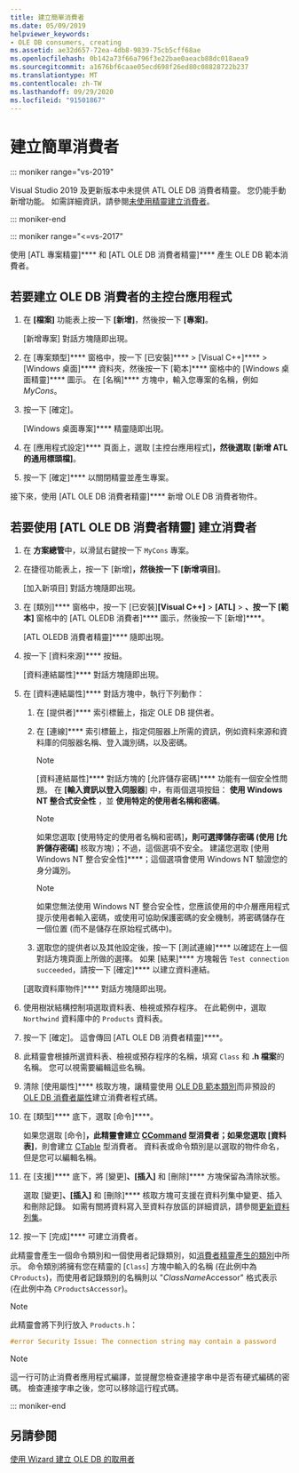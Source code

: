 ```yaml
---
title: 建立簡單消費者
ms.date: 05/09/2019
helpviewer_keywords:
- OLE DB consumers, creating
ms.assetid: ae32d657-72ea-4db8-9839-75cb5cff68ae
ms.openlocfilehash: 0b142a73f66a796f3e22bae0aeacb88dc018aea9
ms.sourcegitcommit: a1676bf6caae05ecd698f26ed80c08828722b237
ms.translationtype: MT
ms.contentlocale: zh-TW
ms.lasthandoff: 09/29/2020
ms.locfileid: "91501867"
---
```

# <a name="creating-a-simple-consumer"></a>建立簡單消費者

::: moniker range="vs-2019"

Visual Studio 2019 及更新版本中未提供 ATL OLE DB 消費者精靈。 您仍能手動新增功能。 如需詳細資訊，請參閱[未使用精靈建立消費者](creating-a-consumer-without-using-a-wizard.md)。

::: moniker-end

::: moniker range="<=vs-2017"

使用 [ATL 專案精靈]**** 和 [ATL OLE DB 消費者精靈]**** 產生 OLE DB 範本消費者。

## <a name="to-create-a-console-application-for-an-ole-db-consumer"></a>若要建立 OLE DB 消費者的主控台應用程式

1. 在 **[檔案]** 功能表上按一下 **[新增]**，然後按一下 **[專案]**。

   [新增專案]  對話方塊隨即出現。

1. 在 [專案類型]**** 窗格中，按一下 [已安裝]**** > [Visual C++]**** > [Windows 桌面]**** 資料夾，然後按一下 [範本]**** 窗格中的 [Windows 桌面精靈]**** 圖示。 在 [名稱]**** 方塊中，輸入您專案的名稱，例如 *MyCons*。

1. 按一下 [確定]。

   [Windows 桌面專案]**** 精靈隨即出現。

1. 在 [應用程式設定]**** 頁面上，選取 [主控台應用程式]****，然後選取 [新增 ATL 的通用標頭檔]****。

1. 按一下 [確定]**** 以關閉精靈並產生專案。

接下來，使用 [ATL OLE DB 消費者精靈]**** 新增 OLE DB 消費者物件。

## <a name="to-create-a-consumer-with-the-atl-ole-db-consumer-wizard"></a>若要使用 [ATL OLE DB 消費者精靈] 建立消費者

1. 在 **方案總管**中，以滑鼠右鍵按一下 `MyCons` 專案。

1. 在捷徑功能表上，按一下 [新增]****，然後按一下 [新增項目]****。

   [加入新項目]  對話方塊隨即出現。

1. 在 [類別]**** 窗格中，按一下 [已安裝]**[Visual C++]** > **[ATL]** > ****、按一下 [範本]**** 窗格中的 [ATL OLEDB 消費者]**** 圖示，然後按一下 [新增]****。

   [ATL OLEDB 消費者精靈]**** 隨即出現。

1. 按一下 [資料來源]**** 按鈕。

   [資料連結屬性]**** 對話方塊隨即出現。

1. 在 [資料連結屬性]**** 對話方塊中，執行下列動作：

   1. 在 [提供者]**** 索引標籤上，指定 OLE DB 提供者。

   1. 在 [連線]**** 索引標籤上，指定伺服器上所需的資訊，例如資料來源和資料庫的伺服器名稱、登入識別碼，以及密碼。

      > [!NOTE]
      > [資料連結屬性]**** 對話方塊的 [允許儲存密碼]**** 功能有一個安全性問題。 在 **[輸入資訊以登入伺服器**] 中，有兩個選項按鈕： **使用 Windows NT 整合式安全性** ，並 **使用特定的使用者名稱和密碼**。

      > [!NOTE]
      > 如果您選取 [使用特定的使用者名稱和密碼]****，則可選擇儲存密碼 (使用 [允許儲存密碼]**** 核取方塊)；不過，這個選項不安全。 建議您選取 [使用 Windows NT 整合安全性]****；這個選項會使用 Windows NT 驗證您的身分識別。

      > [!NOTE]
      > 如果您無法使用 Windows NT 整合安全性，您應該使用的中介層應用程式提示使用者輸入密碼，或使用可協助保護密碼的安全機制，將密碼儲存在一個位置 (而不是儲存在原始程式碼中)。

   1. 選取您的提供者以及其他設定後，按一下 [測試連線]**** 以確認在上一個對話方塊頁面上所做的選擇。 如果 [結果]**** 方塊報告 `Test connection succeeded`，請按一下 [確定]**** 以建立資料連結。

   [選取資料庫物件]**** 對話方塊隨即出現。

1. 使用樹狀結構控制項選取資料表、檢視或預存程序。 在此範例中，選取 `Northwind` 資料庫中的 `Products` 資料表。

1. 按一下 [確定]。 這會傳回 [ATL OLE DB 消費者精靈]****。

1. 此精靈會根據所選資料表、檢視或預存程序的名稱，填寫 `Class` 和 **.h 檔案**的名稱。 您可以視需要編輯這些名稱。

1. 清除 [使用屬性]**** 核取方塊，讓精靈使用 [OLE DB 範本類別](../../data/oledb/ole-db-consumer-templates-reference.md)而非預設的 [OLE DB 消費者屬性](../../windows/attributes/ole-db-consumer-attributes.md)建立消費者程式碼。

1. 在 [類型]**** 底下，選取 [命令]****。

   如果您選取 [命令]****，此精靈會建立 [CCommand](../../data/oledb/ccommand-class.md) 型消費者；如果您選取 [資料表]****，則會建立 [CTable](../../data/oledb/ctable-class.md) 型消費者。 資料表或命令類別是以選取的物件命名，但是您可以編輯名稱。

1. 在 [支援]**** 底下，將 [變更]****、[插入]**** 和 [刪除]**** 方塊保留為清除狀態。

   選取 [變更]****、[插入]**** 和 [刪除]**** 核取方塊可支援在資料列集中變更、插入和刪除記錄。 如需有關將資料寫入至資料存放區的詳細資訊，請參閱[更新資料列集](../../data/oledb/updating-rowsets.md)。

1. 按一下 [完成]**** 可建立消費者。

此精靈會產生一個命令類別和一個使用者記錄類別，如[消費者精靈產生的類別](../../data/oledb/consumer-wizard-generated-classes.md)中所示。 命令類別將擁有您在精靈的 [`Class`] 方塊中輸入的名稱 (在此例中為 `CProducts`)，而使用者記錄類別的名稱則以 "*ClassName*Accessor" 格式表示 (在此例中為 `CProductsAccessor`)。

> [!NOTE]
> 此精靈會將下列行放入 `Products.h`：

```cpp
#error Security Issue: The connection string may contain a password
```

> [!NOTE]
> 這一行可防止消費者應用程式編譯，並提醒您檢查連接字串中是否有硬式編碼的密碼。 檢查連接字串之後，您可以移除這行程式碼。

::: moniker-end

## <a name="see-also"></a>另請參閱

[使用 Wizard 建立 OLE DB 的取用者](../../data/oledb/creating-an-ole-db-consumer-using-a-wizard.md)
